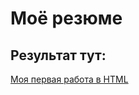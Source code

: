 # Моё резюме

## Результат тут:

[Моя первая работа в HTML](https://towerbank.github.io/HTML-CSS-RESOLT-SCHOOL/)
